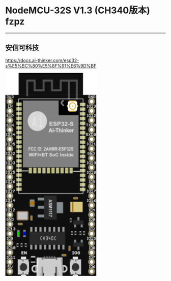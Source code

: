 # NodeMCU-32S V1.3 (CH340版本) fzpz
***
## 安信可科技
https://docs.ai-thinker.com/esp32-s%E5%BC%80%E5%8F%91%E6%9D%BF


<img src="./ESP32_Nodemcu_32s_breadboard.svg" alt="" width="287" height="639" title="">
